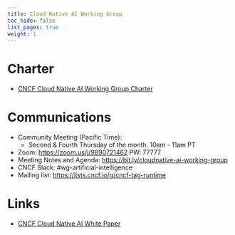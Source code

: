 ```yaml
---
title: Cloud Native AI Working Group
toc_hide: false
list_pages: true
weight: 1
---
```


# Charter

* [CNCF Cloud Native AI Working Group Charter](charter/)

# Communications
* Community Meeting (Pacific Time):
  * Second & Fourth Thursday of the month. 10am - 11am PT
* Zoom: https://zoom.us/j/9890721462 PW: 77777
* Meeting Notes and Agenda: https://bit.ly/cloudnative-ai-working-group
* CNCF Slack: #wg-artificial-intelligence
* Mailing list: https://lists.cncf.io/g/cncf-tag-runtime

# Links

* [CNCF Cloud Native AI White Paper](/whitepapers/cloudnativeai/)
